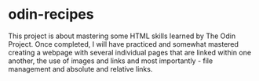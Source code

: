# odin-recipes

This project is about mastering some HTML skills learned by The Odin Project. Once completed, I will have practiced and somewhat mastered creating a webpage with several individual pages that are linked within one another, the use of images and links and most importantly - file management and absolute and relative links.